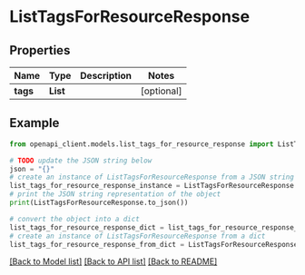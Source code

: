 # ListTagsForResourceResponse


## Properties

Name | Type | Description | Notes
------------ | ------------- | ------------- | -------------
**tags** | **List** |  | [optional] 

## Example

```python
from openapi_client.models.list_tags_for_resource_response import ListTagsForResourceResponse

# TODO update the JSON string below
json = "{}"
# create an instance of ListTagsForResourceResponse from a JSON string
list_tags_for_resource_response_instance = ListTagsForResourceResponse.from_json(json)
# print the JSON string representation of the object
print(ListTagsForResourceResponse.to_json())

# convert the object into a dict
list_tags_for_resource_response_dict = list_tags_for_resource_response_instance.to_dict()
# create an instance of ListTagsForResourceResponse from a dict
list_tags_for_resource_response_from_dict = ListTagsForResourceResponse.from_dict(list_tags_for_resource_response_dict)
```
[[Back to Model list]](../README.md#documentation-for-models) [[Back to API list]](../README.md#documentation-for-api-endpoints) [[Back to README]](../README.md)


